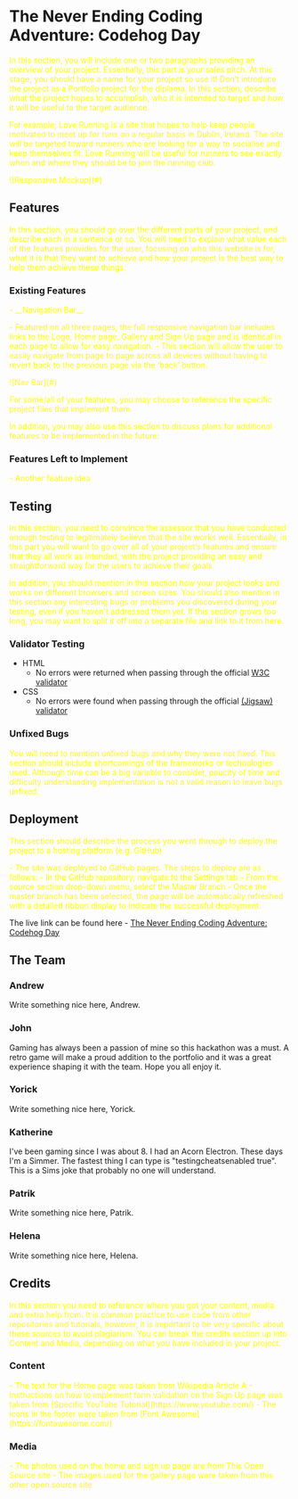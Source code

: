 # The Never Ending Coding Adventure: Codehog Day


<p style="color:yellow;">In this section, you will include one or two paragraphs providing an overview of your project. Essentially, this part is your sales pitch. At this stage, you should have a name for your project so use it! Don’t introduce the project as a Portfolio project for the diploma. In this section, describe what the project hopes to accomplish, who it is intended to target and how it will be useful to the target audience. 

<p style="color:yellow;">For example; Love Running is a site that hopes to help keep people motivated to meet up for runs on a regular basis in Dublin, Ireland. The site will be targeted toward runners who are looking for a way to socialise and keep themselves fit. Love Running will be useful for runners to see exactly when and where they should be to join the running club.

<p style="color:yellow;">![Responsive Mockup](#)

## Features 

<p style="color:yellow;">In this section, you should go over the different parts of your project, and describe each in a sentence or so. You will need to explain what value each of the features provides for the user, focusing on who this website is for, what it is that they want to achieve and how your project is the best way to help them achieve these things.

### Existing Features

<p style="color:yellow;">- __Navigation Bar__

 <p style="color:yellow;"> - Featured on all three pages, the full responsive navigation bar includes links to the Logo, Home page, Gallery and Sign Up page and is identical in each page to allow for easy navigation.
  - This section will allow the user to easily navigate from page to page across all devices without having to revert back to the previous page via the ‘back’ button. 

<p style="color:yellow;">![Nav Bar](#)


<p style="color:yellow;">For some/all of your features, you may choose to reference the specific project files that implement them.

<p style="color:yellow;">In addition, you may also use this section to discuss plans for additional features to be implemented in the future:

### Features Left to Implement

<p style="color:yellow;">- Another feature idea

## Testing 

<p style="color:yellow;">In this section, you need to convince the assessor that you have conducted enough testing to legitimately believe that the site works well. Essentially, in this part you will want to go over all of your project’s features and ensure that they all work as intended, with the project providing an easy and straightforward way for the users to achieve their goals.

<p style="color:yellow;">In addition, you should mention in this section how your project looks and works on different browsers and screen sizes.
You should also mention in this section any interesting bugs or problems you discovered during your testing, even if you haven't addressed them yet.
If this section grows too long, you may want to split it off into a separate file and link to it from here.


### Validator Testing 

- HTML
  - No errors were returned when passing through the official  [W3C validator](#)
- CSS
  - No errors were found when passing through the official [(Jigsaw) validator](#)

### Unfixed Bugs

<p style="color:yellow;">You will need to mention unfixed bugs and why they were not fixed. This section should include shortcomings of the frameworks or technologies used. Although time can be a big variable to consider, paucity of time and difficulty understanding implementation is not a valid reason to leave bugs unfixed. 

## Deployment

<p style="color:yellow;">This section should describe the process you went through to deploy the project to a hosting platform (e.g. GitHub) 

<p style="color:yellow;">- The site was deployed to GitHub pages. The steps to deploy are as follows: 
  - In the GitHub repository, navigate to the Settings tab 
  - From the source section drop-down menu, select the Master Branch
  - Once the master branch has been selected, the page will be automatically refreshed with a detailed ribbon display to indicate the successful deployment. 

The live link can be found here - [The Never Ending Coding Adventure: Codehog Day](https://github.com/andrewdempsey2018/The-Never-Ending-Coding-Adventure-Codehog-Day/index.html)

## The Team

### Andrew
Write something nice here, Andrew. 

### John
Gaming has always been a passion of mine so this hackathon was a must. A retro game will make a proud addition to the portfolio and it was a great experience shaping it with the team. Hope you all enjoy it.

### Yorick
Write something nice here, Yorick. 

### Katherine
I've been gaming since I was about 8.  I had an Acorn Electron. These days I'm a Simmer.  The fastest thing I can type is "testingcheatsenabled true".  This is a Sims joke that probably no one will understand.

### Patrik
Write something nice here, Patrik. 

### Helena
Write something nice here, Helena. 


## Credits 

<p style="color:yellow;">In this section you need to reference where you got your content, media and extra help from. It is common practice to use code from other repositories and tutorials, however, it is important to be very specific about these sources to avoid plagiarism. 
You can break the credits section up into Content and Media, depending on what you have included in your project. 

### Content 

<p style="color:yellow;">- The text for the Home page was taken from Wikipedia Article A
- Instructions on how to implement form validation on the Sign Up page was taken from [Specific YouTube Tutorial](https://www.youtube.com/)
- The icons in the footer were taken from [Font Awesome](https://fontawesome.com/)

### Media

<p style="color:yellow;">- The photos used on the home and sign up page are from This Open Source site
- The images used for the gallery page were taken from this other open source site